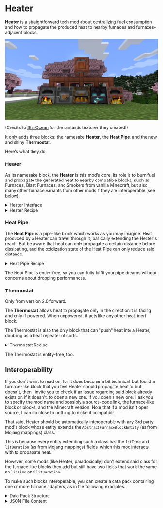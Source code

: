 # Heater

**Heater** is a straightforward tech mod about centralizing fuel consumption and how to propagate the produced heat to nearby furnaces and furnaces-adjacent blocks.

![Heater Showcase](img/Heater_Showcase_1.png)

(Credits to [StarOcean](https://github.com/0Starocean0) for the fantastic textures they created!)

It only adds three blocks: the namesake **Heater**, the **Heat Pipe**, and the new and shiny **Thermostat**.

Here's what they do.

### Heater

As its namesake block, the **Heater** is this mod's core. Its role is to burn fuel and propagate the generated heat to nearby compatible blocks, such as Furnaces, Blast Furnaces, and Smokers from vanilla Minecraft, but also many other furnace variants from other mods if they are interoperable (see [below](#interoperability)).

<details>
<summary>Heater Interface</summary>

![Heater Interface](img/Heater_Screen.png)

</details>

<details>
<summary>Heater Recipe</summary>

![Heater Recipe](img/Heater_Recipe.png)

</details>

### Heat Pipe

The **Heat Pipe** is a pipe-like block which works as you may imagine. Heat produced by a Heater can travel through it, basically extending the Heater's reach. But be aware that heat can only propagate a certain distance before dissipating, and the oxidization state of the Heat Pipe can only reduce said distance.

<details>
<summary>Heat Pipe Recipe</summary>

![Heat Pipe Recipe](img/Heat_Pipe_Recipe.png)

</details>

The Heat Pipe is entity-free, so you can fully fulfil your pipe dreams without concerns about dropping performances.

### Thermostat

Only from version 2.0 forward.

The **Thermostat** allows heat to propagate only in the direction it is facing and only if powered. When unpowered, it acts like any other heat-inert block.

The Thermostat is also the only block that can "push" heat into a Heater, doubling as a heat repeater of sorts.

<details>
<summary>Thermostat Recipe</summary>

![Thermostat Recipe](img/Thermostat_Recipe.png)

</details>

The Thermostat is entity-free, too.

## Interoperability

If you don't want to read on, for it does become a bit technical, but found a furnace-like block that you feel Heater should propagate heat to but doesn't, then I invite you to check if an [issue](https://github.com/NivOridocs/heater/issues) regarding said block already exists or, if it doesn't, to open a new one. If you open a new one, I ask you to specify the mod name and possibly a source-code link, the furnace-like block or blocks, and the Minecraft version. Note that if a mod isn't open source, I can do close to nothing to make it compatible.

That said, Heater should be automatically interoperable with any 3rd party mod's block whose entity extends the `AbstractFurnaceBlockEntity` (as from Mojang mappings) class.

This is because every entity extending such a class has the `litTime` and `litDuration` (as from Mojang mappings) fields, which this mod interacts with to propagate heat.

However, some mods (like Heater, paradoxically) don't extend said class for the furnace-like blocks they add but still have two fields that work the same as `litTime` and `litDuration`.

To make such blocks interoperable, you can create a data pack containing one or more furnace adapters, as in the following examples.

<details>
<summary>Data Pack Structure</summary>

```tree
<datapack>.zip
├── data
│   └── <datapack>
│       └── heater
│           └── adapters
│               └── furnace
│                   └── <block_entity_type_1>.json (content example below)
│                   └── <block_entity_type_2>.json
│                   └── ...
├── pack.mcmeta
└── pack.png (optional)
```

</details>

<details>
<summary>JSON File Content</summary>

```json
// custom_furnace.json
{
    // The id of the 3rd party mod's furnace-like block's entity' type
    "type": "example_mod:custom_furnace_entity_type",
    // The name of the field corresponding in function to `litTime`
    "lit_time": "burnTime",
    // The name of the field corresponding in function to `litDuration`
    "lit_duration": "fuelTime"
}
```

</details>
